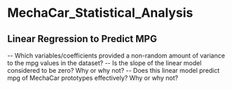 # MechaCar_Statistical_Analysis

## Linear Regression to Predict MPG
-- Which variables/coefficients provided a non-random amount of variance to the mpg values in the dataset?
-- Is the slope of the linear model considered to be zero? Why or why not?
-- Does this linear model predict mpg of MechaCar prototypes effectively? Why or why not?
